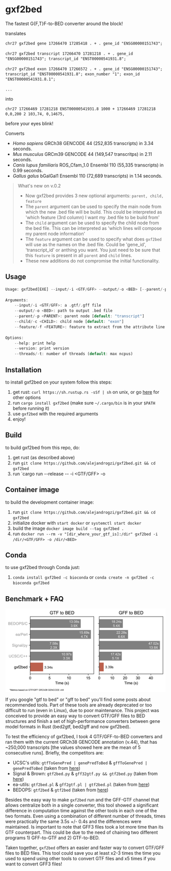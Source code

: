 # gxf2bed
The fastest G{F,T}F-to-BED converter around the block! 

translates

```
chr27 gxf2bed gene 17266470 17285418 . + . gene_id "ENSG00000151743";

chr27 gxf2bed transcript 17266470 17281218 . + . gene_id "ENSG00000151743"; transcript_id "ENST00000541931.8";

chr27 gxf2bed exon 17266470 17266572 . + . gene_id "ENSG00000151743"; transcript_id "ENST00000541931.8"; exon_number "1"; exon_id "ENST00000541931.8.1";

...
```
into

```
chr27 17266469 17281218 ENST00000541931.8 1000 + 17266469 17281218 0,0,200 2 103,74, 0,14675,
```
before your eyes blink!


Converts
- *Homo sapiens* GRCh38 GENCODE 44 (252,835 transcripts) in 3.34 seconds.
- *Mus musculus* GRCm39 GENCODE 44 (149,547 transcritps) in 2.11 seconds.
- *Canis lupus familiaris* ROS_Cfam_1.0 Ensembl 110 (55,335 transcripts) in 0.99 seconds. 
- *Gallus galus* bGalGal1 Ensembl 110 (72,689 transcripts) in 1.14 seconds.

> What's new on v.0.2
>
> - Now gxf2bed provides 3 new optional arguments: `parent, child, feature`
> - The `parent` argument can be used to specify the main node from which the new .bed file will be build. This could be interpreted as 'which feature (3rd column) I want my .bed file to be build from'
> - The `child` argument can be used to specify the child node from the bed file. This can be interpreted as 'which lines will compose my parent node information'
> - The `feature` argument can be used to specify what does `gxf2bed` will use as the names on the .bed file. Could be 'gene_id', 'transcript_id' or anthing you want. You just need to be sure that this `feature` is present in all `parent` and `child` lines.
> - These new additions do not compromise the initial functionality.

## Usage
``` rust
Usage: gxf2bed[EXE] --input/-i <GTF/GFF> --output/-o <BED> [--parent/-p <PARENT>] [--child/-c <CHILD>] [--feature/-f <FEATURE>]
 
Arguments:
    --input/-i <GTF/GFF>: a .gtf/.gff file
    --output/-o <BED>: path to output .bed file
    --parent/-p <PARENT>: parent node [default: "transcript"]
    --child/-c <CHILD>: child node [default: "exon"]
    --feature/-f <FEATURE>: feature to extract from the attribute line [default: "transcript_id"]

Options:
    --help: print help
    --version: print version
    --threads/-t: number of threads (default: max ncpus)
```

## Installation
to install gxf2bed on your system follow this steps:
1. get rust: `curl https://sh.rustup.rs -sSf | sh` on unix, or go [here](https://www.rust-lang.org/tools/install) for other options
2. run `cargo install gxf2bed` (make sure `~/.cargo/bin` is in your `$PATH` before running it)
4. use `gxf2bed` with the required arguments
5. enjoy!

## Build
to build gxf2bed from this repo, do:

1. get rust (as described above)
2. run `git clone https://github.com/alejandrogzi/gxf2bed.git && cd gxf2bed`
3. run `cargo run --release -- -i <GTF/GFF> -o <BED> 

## Container image
to build the development container image:
1. run `git clone https://github.com/alejandrogzi/gxf2bed.git && cd gxf2bed`
2. initialize docker with `start docker` or `systemctl start docker`
3. build the image `docker image build --tag gxf2bed .`
4. run `docker run --rm -v "[dir_where_your_gtf_is]:/dir" gxf2bed -i /dir/<GTF/GFF> -o /dir/<BED>`

## Conda
to use gxf2bed through Conda just:
1. `conda install gxf2bed -c bioconda` or `conda create -n gxf2bed -c bioconda gxf2bed`


## Benchmark + FAQ
<p align="center">
    <img width=700 align="center" src="./supp/gxf2bed.jpg">
</p>

If you google "gtf to bed" or "gff to bed" you'll find some posts about recommended tools. Part of these tools are already deprecated or too difficult to run (even in Linux), due to poor maintenance. This project was conceived to provide an easy way to convert GTF/GFF files to BED structures and finish a set of high-performance converters between gene model formats in Rust (bed2gtf, bed2gff and now gxf2bed). 

To test the efficiency of gxf2bed, I took 4 GTF/GFF-to-BED converters and ran them with the current GRCh38 GENCODE annotation (v.44), that has ~250,000 transcripts [the values showed here are the mean of 5 consecutive runs]. Briefly, the competitors are:
- UCSC's utils: `gtfToGenePred | genePredToBed` & `gffToGenePred | genePredToBed` (taken from [here](https://hgdownload.soe.ucsc.edu/admin/exe/linux.x86_64/))
- Signal & Brown: `gtf2bed.py` & `gff32gtf.py && gtf2bed.py` (taken from [here](https://github.com/signalbash/how_are_we_stranded_here/tree/master/how_are_we_stranded_here))
- ea-utils: `gtf2bed.pl` & `gff2gtf.pl | gtf2bed.pl` (taken from [here](https://github.com/ExpressionAnalysis/ea-utils/tree/master/clipper))
- BEDOPS: `gtf2bed` &  `gtf2bed` (taken from [here](https://github.com/bedops/bedops/tree/master/applications/bed/conversion/src/wrappers)) 

Besides the easy way to make `gxf2bed` run and the GFF-GTF channel that allows centralize both in a single converter, this tool showed a significant difference in computation time against the other tools in each one of the two formats. Even using a combination of different number of threads, times were practically the same 3.5s +/- 0.4s and the differences were maintained. Is important to note that GFF3 files took a lot more time than its GTF counterpart. This could be due to the need of chaining two different programs 1) GFF-to-GTF and 2) GTF-to-BED.

Taken together, `gxf2bed` offers an easier and faster way to convert GTF/GFF files to BED files. This tool could save you at least x2-3 times the time you used to spend using other tools to convert GTF files and x5 times if you want to convert GFF3 files!


